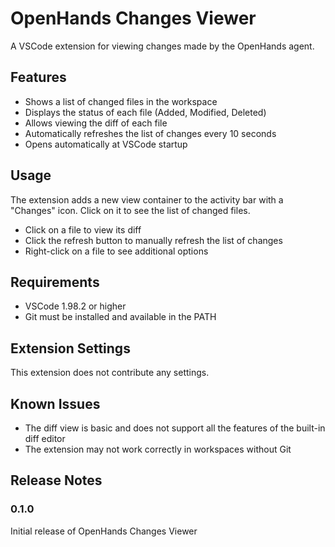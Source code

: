 # OpenHands Changes Viewer

A VSCode extension for viewing changes made by the OpenHands agent.

## Features

- Shows a list of changed files in the workspace
- Displays the status of each file (Added, Modified, Deleted)
- Allows viewing the diff of each file
- Automatically refreshes the list of changes every 10 seconds
- Opens automatically at VSCode startup

## Usage

The extension adds a new view container to the activity bar with a "Changes" icon. Click on it to see the list of changed files.

- Click on a file to view its diff
- Click the refresh button to manually refresh the list of changes
- Right-click on a file to see additional options

## Requirements

- VSCode 1.98.2 or higher
- Git must be installed and available in the PATH

## Extension Settings

This extension does not contribute any settings.

## Known Issues

- The diff view is basic and does not support all the features of the built-in diff editor
- The extension may not work correctly in workspaces without Git

## Release Notes

### 0.1.0

Initial release of OpenHands Changes Viewer